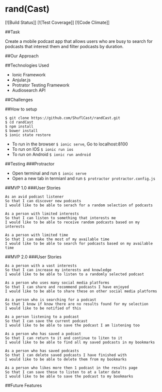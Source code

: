 rand(Cast)
===========
[![Build Status]] [![Test Coverage]] [![Code Climate]]

##Task

Create a mobile podcast app that allows users who are busy to search for podcasts that interest them and filter podcasts by duration.

##Our Approach


##Technologies Used

* Ionic Framework
* Anjular.js
* Protrator Testing Framework
* Audiosearch API

##Challenges


##How to setup

````
$ git clone https://github.com/ShuflCast/randCast.git
$ cd randCast
$ npm install
$ bower install
$ ionic state restore
````
* To run in the browser `$ ionic serve`, Go to localhost:8100
* To run on IOS `$ ionic run ios`
* To run on Android `$ ionic run android`

##Testing
###Protractor
* Open terminal and run `$ ionic serve`
* Open a new tab in termianl and run `$ protractor protractor.config.js`

##MVP 1.0
###User Stories

````
As an avid podcast listener
So that I can discover new podcasts
I would like to be able to serach for a random selection of podcasts
````

````
As a person with limited interests
So that I can listen to something that interests me
I would like to be able to receive random podcasts based on my interests
````

````
As a person with limited time
So that I can make the most of my available time
I would like to be able to search for podcasts based on my available time
````

##MVP 2.0
###User Stories

````
As a person with a vast interests
So that I can increase my interests and knowledge
I would like to be able to listen to a randomly selected podcast
````

````
As a person who uses many social media platforms
So that I can share and recommend podcasts I have enjoyed
I would like to be able to share these on other social media platforms
````

````
As a person who is searching for a podcast
So that I know if know there are no results found for my selection
I would like to be notified of this 
````

````
As a person listening to a podcast
So that I can save the current podcast
I would like to be able to save the podcast I am listening too
````

````
As a person who has saved a podcast
So that I can return to it and continue to liten to it
I would like to be able to find all my saved podcasts in my bookmarks
````

````
As a person who has saved podcasts
So that I can delete saved podcasts I have finished with
I would like to be able to delete them from my bookmarks
````

````
As a person who likes more then 1 podcast in the results page
So that I can save these to listen to at a later date
I would like to be able to save the podcast to my bookmarks
````


##Future Features